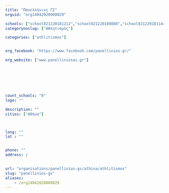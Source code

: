 ```yaml
---
title: "Πανελλήνιος ΓΣ"
orguid: "org14042020000029"

schools: ["school021220181212","school021220180808","school021220181144","school021220181046","school021220181115","school021220181100","school021220181129","school021220181017","school021220181158","school021220181003","school021220180905","school021220181241","school021220180851","school021220180836","school021220180934","school021220180948","school021220181256","school021220180822","school021220181227","school021220180753","school021220181032"]
categorynoslug: ["Αθλητισμός"]

categories: ["athlitismos"]


org_facebook: "https://www.facebook.com/panellinios.gr/"

org_website: ["www.panelliniosac.gr"]







count_schools: "0"
logo: ""

description: ""
cities: ["Αθήνα"]



long: ""
lat : ""


phone: ""
address: |
    

url: "organisations/panellinios-gs/athina/athlitismos"
slug: "panellinios-gs"
aliases:
    - /org14042020000029
---
```



